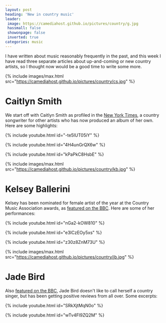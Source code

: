 ```yaml
---
layout: post
heading: 'New in country music'
leader:
 image: https://camediahost.github.io/pictures/country/g.jpg
 hassmall: false
 showonpage: false
 inverted: true
categories: music
---
```


I have written about music reasonably frequently in the past, and this week I have read three separate articles about up-and-coming or new country artists, so I thought now would be a good time to write some more.

{% include images/max.html src="https://camediahost.github.io/pictures/country/cs.jpg" %}

# Caitlyn Smith

We start off with Caitlyn Smith as profiled in the [New York Times](https://www.nytimes.com/2018/01/17/arts/music/caitlyn-smith-starfire-review.html), a country songwriter for other artists who has now produced an album of her own. Here are some highlights:

{% include youtube.html id="-te5IUT05iY" %}

{% include youtube.html id="4H4unGrQX6w" %}

{% include youtube.html id="kPaPkC8HsbE" %}

{% include images/max.html src="https://camediahost.github.io/pictures/country/kb.jpg" %}

# Kelsey Ballerini

Kelsey has been nominated for female artist of the year at the Country Music Association awards, as [featured on the BBC](http://www.bbc.co.uk/news/entertainment-arts-41818479). Here are some of her performances:

{% include youtube.html id="nGa2-kOW810" %}

{% include youtube.html id="e3lCzEOy5xs" %}

{% include youtube.html id="z30z8ZnM73U" %}

{% include images/max.html src="https://camediahost.github.io/pictures/country/jb.jpg" %}

# Jade Bird

Also [featured on the BBC](http://www.bbc.co.uk/news/entertainment-arts-42745385), Jade Bird doesn't like to call herself a country singer, but has been getting positive reviews from all over. Some excerpts:

{% include youtube.html id="SRkXjtMqN0o" %}

{% include youtube.html id="wTv4Fl9ZQ2M" %}